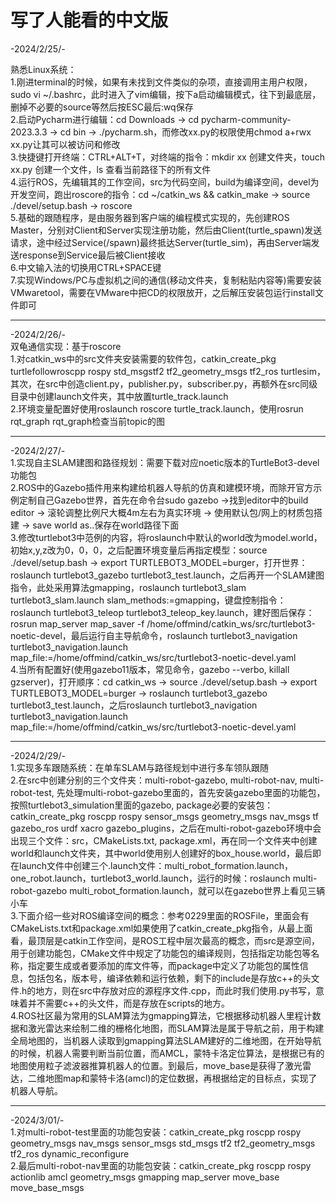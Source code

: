 # 写了人能看的中文版     

-2024/2/25/-       

熟悉Linux系统：      
1.刚进terminal的时候，如果有未找到文件类似的杂项，直接调用主用户权限，sudo vi ~/.bashrc，此时进入了vim编辑，按下a启动编辑模式，往下到最底层，删掉不必要的source等然后按ESC最后:wq保存     
2.启动Pycharm进行编辑：cd Downloads -> cd pycharm-community-2023.3.3 -> cd bin -> ./pycharm.sh，而修改xx.py的权限使用chmod a+rwx xx.py让其可以被访问和修改     
3.快捷键打开终端：CTRL+ALT+T，对终端的指令：mkdir xx 创建文件夹，touch xx.py 创建一个文件，ls 查看当前路径下的所有文件     
4.运行ROS，先编辑其的工作空间，src为代码空间，build为编译空间，devel为开发空间，跑出roscore的指令：cd ~/catkin_ws && catkin_make -> source ./devel/setup.bash -> roscore      
5.基础的跟随程序，是由服务器到客户端的编程模式实现的，先创建ROS      Master，分别对Client和Server实现注册功能，然后由Client(turtle_spawn)发送请求，途中经过Service(/spawn)最终抵达Server(turtle_sim)，再由Server端发送response到Service最后被Client接收     
6.中文输入法的切换用CTRL+SPACE键    
7.实现Windows/PC与虚拟机之间的通信(移动文件夹，复制粘贴内容等)需要安装VMwaretool，需要在VMware中把CD的权限放开，之后解压安装包运行install文件即可     

***            

-2024/2/26/-       
双龟通信实现：基于roscore      
1.对catkin_ws中的src文件夹安装需要的软件包，catkin_create_pkg turtlefollowroscpp rospy std_msgstf2 tf2_geometry_msgs tf2_ros turtlesim，其次，在src中创造client.py，publisher.py，subscriber.py，再额外在src同级目录中创建launch文件夹，其中放置turtle_track.launch       
2.环境变量配置好使用roslaunch roscore turtle_track.launch，使用rosrun rqt_graph rqt_graph检查当前topic的图      

***            

-2024/2/27/-       
1.实现自主SLAM建图和路径规划：需要下载对应noetic版本的TurtleBot3-devel功能包       
2.ROS中的Gazebo插件用来构建给机器人导航的仿真和建模环境，而除开官方示例定制自己Gazebo世界，首先在命令台sudo gazebo ->找到editor中的build editor -> 滚轮调整比例尺大概4m左右为真实环境 -> 使用默认包/网上的材质包搭建 -> save world as..保存在world路径下面      
3.修改turtlebot3中范例的内容，将roslaunch中默认的world改为model.world，初始x,y,z改为0，0，0，之后配置环境变量后再指定模型：source ./devel/setup.bash -> export TURTLEBOT3_MODEL=burger，打开世界：roslaunch turtlebot3_gazebo turtlebot3_test.launch，之后再开一个SLAM建图指令，此处采用算法gmapping，roslaunch turtlebot3_slam turtlebot3_slam.launch slam_methods:=gmapping，键盘控制指令：roslaunch turtlebot3_teleop turtlebot3_teleop_key.launch，建好图后保存：rosrun map_server map_saver -f /home/offmind/catkin_ws/src/turtlebot3-noetic-devel，最后运行自主导航命令，roslaunch turtlebot3_navigation turtlebot3_navigation.launch map_file:=/home/offmind/catkin_ws/src/turtlebot3-noetic-devel.yaml       
4.当所有配置好(使用gazebo11版本，常见命令，gazebo --verbo, killall gzserver)，打开顺序：cd catkin_ws -> source ./devel/setup.bash -> export TURTLEBOT3_MODEL=burger -> roslaunch turtlebot3_gazebo turtlebot3_test.launch，之后roslaunch turtlebot3_navigation turtlebot3_navigation.launch map_file:=/home/offmind/catkin_ws/src/turtlebot3-noetic-devel.yaml              

***            

-2024/2/29/-       
1.实现多车跟随系统：在单车SLAM与路径规划中进行多车领队跟随       
2.在src中创建分别的三个文件夹：multi-robot-gazebo, multi-robot-nav, multi-robot-test, 先处理multi-robot-gazebo里面的，首先安装gazebo里面的功能包，按照turtlebot3_simulation里面的gazebo, package必要的安装包：catkin_create_pkg roscpp rospy sensor_msgs geometry_msgs nav_msgs tf gazebo_ros urdf xacro gazebo_plugins，之后在multi-robot-gazebo环境中会出现三个文件：src，CMakeLists.txt, package.xml，再在同一个文件夹中创建world和launch文件夹，其中world使用别人创建好的box_house.world，最后即在launch文件中创建三个.launch文件：multi_robot_formation.launch，one_robot.launch，turtlebot3_world.launch，运行的时候：roslaunch multi-robot-gazebo multi_robot_formation.launch，就可以在gazebo世界上看见三辆小车         
3.下面介绍一些对ROS编译空间的概念：参考0229里面的ROSFile，里面会有CMakeLists.txt和package.xml如果使用了catkin_create_pkg指令，从最上面看，最顶层是catkin工作空间，是ROS工程中层次最高的概念，而src是源空间，用于创建功能包，CMake文件中规定了功能包的编译规则，包括指定功能包等名称，指定要生成或者要添加的库文件等，而package中定义了功能包的属性信息，包括包名，版本号，编译依赖和运行依赖，剩下的include是存放c++的头文件.h的地方，则在src中存放对应的源程序文件.cpp，而此时我们使用.py书写，意味着并不需要c++的头文件，而是存放在scripts的地方。         
4.ROS社区最为常用的SLAM算法为gmapping算法，它根据移动机器人里程计数据和激光雷达来绘制二维的栅格化地图，而SLAM算法是属于导航之前，用于构建全局地图的，当机器人读取到gmapping算法SLAM建好的二维地图，在开始导航的时候，机器人需要判断当前位置，而AMCL，蒙特卡洛定位算法，是根据已有的地图使用粒子滤波器推算机器人的位置。到最后，move_base是获得了激光雷达，二维地图map和蒙特卡洛(amcl)的定位数据，再根据给定的目标点，实现了机器人导航。      

***            

-2024/3/01/-       
1.对multi-robot-test里面的功能包安装：catkin_create_pkg roscpp rospy geometry_msgs nav_msgs sensor_msgs std_msgs tf2 tf2_geometry_msgs tf2_ros dynamic_reconfigure        
2.最后multi-robot-nav里面的功能包安装：catkin_create_pkg roscpp rospy actionlib amcl geometry_msgs gmapping map_server move_base move_base_msgs       

